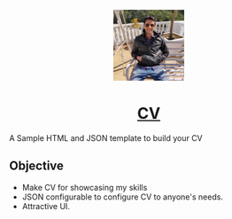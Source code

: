 <p align="center">
  <img  alt="Smartass" height="128px" width="128px" src="https://raw.githubusercontent.com/nandangrover/CV/master/T025LG3MW-UEHPGSFFC-69097c4c4add-512.jpeg">
</p>
<h1 align="center"><a href="https://nandangrover.github.io/CV/">CV</a></h1>

A Sample HTML and JSON template to build your CV

## Objective
- Make CV for showcasing my skills
- JSON configurable to configure CV to anyone's needs.
- Attractive UI.
